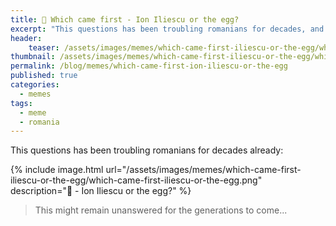 ```yaml
---
title: 🤔 Which came first - Ion Iliescu or the egg?
excerpt: "This questions has been troubling romanians for decades, and might remain unanswered for generations to come.."
header:
    teaser: /assets/images/memes/which-came-first-iliescu-or-the-egg/which-came-first-iliescu-or-the-egg.png
thumbnail: /assets/images/memes/which-came-first-iliescu-or-the-egg/which-came-first-iliescu-or-the-egg.png  
permalink: /blog/memes/which-came-first-ion-iliescu-or-the-egg
published: true
categories:
  - memes
tags:
  - meme
  - romania
---
```


This questions has been troubling romanians for decades already:

{% include image.html url="/assets/images/memes/which-came-first-iliescu-or-the-egg/which-came-first-iliescu-or-the-egg.png" description="🤔 - Ion Iliescu or the egg?" %}

> This might remain unanswered for the generations to come...
